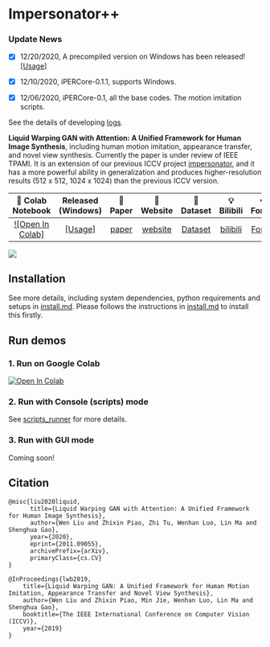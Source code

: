 # Impersonator++

### Update News
- [x] 12/20/2020, A precompiled version on Windows has been released! [[Usage]](https://github.com/iPERDance/iPERCore/wiki/How-to-use-the-released-version-on-windows%3F)
- [x] 12/10/2020, iPERCore-0.1.1, supports Windows.
- [x] 12/06/2020, iPERCore-0.1, all the base codes. The motion imitation scripts.


See the details of developing [logs](./docs/dev_logs.md).

**Liquid Warping GAN with Attention: A Unified Framework for Human Image Synthesis**, including 
human motion imitation, appearance transfer, and novel view synthesis. Currently the paper is under review of 
IEEE TPAMI. It is an extension of our previous ICCV project [impersonator](https://github.com/svip-lab/impersonator), 
and it has a more powerful ability in generalization and produces higher-resolution results  (512 x 512, 1024 x 1024) than the previous ICCV version.

|  🧾 Colab Notebook  | Released (Windows)  |   📑 Paper    | 📱 Website | 📂 Dataset | 💡 Bilibili | ✒ Forum |
 :-: | :-: | :-: | :-: | :-: | :-: | :-: |
| [![Open In Colab]](https://colab.research.google.com/drive/1rZdA1QKBXfcI4_vx0xxwb1Ais_buwSUP?usp=sharing) | [[Usage]](https://github.com/iPERDance/iPERCore/wiki/How-to-use-the-released-version-on-windows%3F) | [paper](https://arxiv.org/pdf/2011.09055.pdf) | [website](https://www.impersonator.org/work/impersonator-plus-plus.html) | [Dataset](https://svip-lab.github.io/dataset/iPER_dataset.html) | [bilibili](https://space.bilibili.com/1018066133) | [Forum](https://discuss.impersonator.org/)|


![](https://www.impersonator.org/images/motion_results.png)


## Installation
See more details, including system dependencies, python requirements and setups in [install.md](./docs/install.md).
Please follows the instructions in [install.md](./docs/install.md) to install this firstly.

## Run demos

### 1. Run on Google Colab 
[![Open In Colab](https://colab.research.google.com/assets/colab-badge.svg)](https://colab.research.google.com/drive/1bwUnj-9NnJA2EMr7eWO4I45UuBtKudg_?usp=sharing)


### 2. Run with Console (scripts) mode
See [scripts_runner](./docs/scripts_runner.md) for more details.

### 3. Run with GUI mode
Coming soon!

## Citation
```
@misc{liu2020liquid,
      title={Liquid Warping GAN with Attention: A Unified Framework for Human Image Synthesis}, 
      author={Wen Liu and Zhixin Piao, Zhi Tu, Wenhan Luo, Lin Ma and Shenghua Gao},
      year={2020},
      eprint={2011.09055},
      archivePrefix={arXiv},
      primaryClass={cs.CV}
}

@InProceedings{lwb2019,
    title={Liquid Warping GAN: A Unified Framework for Human Motion Imitation, Appearance Transfer and Novel View Synthesis},
    author={Wen Liu and Zhixin Piao, Min Jie, Wenhan Luo, Lin Ma and Shenghua Gao},
    booktitle={The IEEE International Conference on Computer Vision (ICCV)},
    year={2019}
}
```



